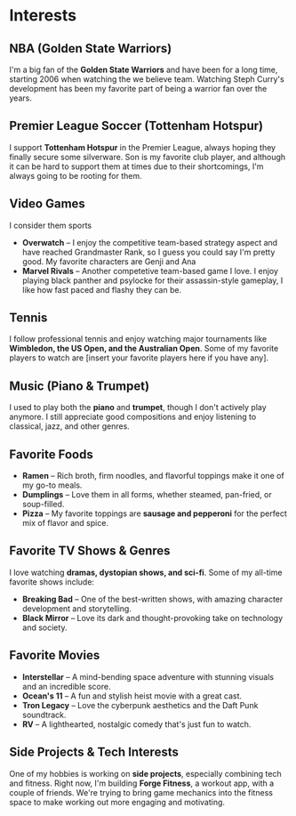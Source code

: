 # Interests

## NBA (Golden State Warriors)

I'm a big fan of the **Golden State Warriors** and have been for a long time, starting 2006 when watching the we believe team. Watching Steph Curry's development has been my favorite part of being a warrior fan over the years.

## Premier League Soccer (Tottenham Hotspur)

I support **Tottenham Hotspur** in the Premier League, always hoping they finally secure some silverware. Son is my favorite club player, and although it can be hard to support them at times due to their shortcomings, I'm always going to be rooting for them.

## Video Games

I consider them sports

- **Overwatch** – I enjoy the competitive team-based strategy aspect and have reached Grandmaster Rank, so I guess you could say I'm pretty good. My favorite characters are Genji and Ana
- **Marvel Rivals** – Another competetive team-based game I love. I enjoy playing black panther and psylocke for their assassin-style gameplay, I like how fast paced and flashy they can be.

## Tennis

I follow professional tennis and enjoy watching major tournaments like **Wimbledon, the US Open, and the Australian Open**. Some of my favorite players to watch are [insert your favorite players here if you have any].

## Music (Piano & Trumpet)

I used to play both the **piano** and **trumpet**, though I don't actively play anymore. I still appreciate good compositions and enjoy listening to classical, jazz, and other genres.

## Favorite Foods

- **Ramen** – Rich broth, firm noodles, and flavorful toppings make it one of my go-to meals.
- **Dumplings** – Love them in all forms, whether steamed, pan-fried, or soup-filled.
- **Pizza** – My favorite toppings are **sausage and pepperoni** for the perfect mix of flavor and spice.

## Favorite TV Shows & Genres

I love watching **dramas, dystopian shows, and sci-fi**. Some of my all-time favorite shows include:

- **Breaking Bad** – One of the best-written shows, with amazing character development and storytelling.
- **Black Mirror** – Love its dark and thought-provoking take on technology and society.

## Favorite Movies

- **Interstellar** – A mind-bending space adventure with stunning visuals and an incredible score.
- **Ocean's 11** – A fun and stylish heist movie with a great cast.
- **Tron Legacy** – Love the cyberpunk aesthetics and the Daft Punk soundtrack.
- **RV** – A lighthearted, nostalgic comedy that's just fun to watch.

## Side Projects & Tech Interests

One of my hobbies is working on **side projects**, especially combining tech and fitness. Right now, I'm building **Forge Fitness**, a workout app, with a couple of friends. We're trying to bring game mechanics into the fitness space to make working out more engaging and motivating.
